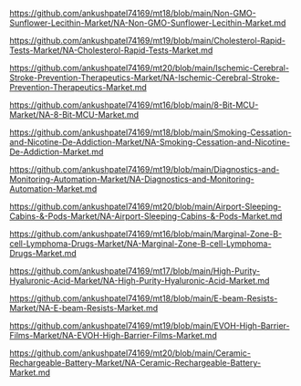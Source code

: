 <p><a href="https://github.com/ankushpatel74169/mt18/blob/main/Non-GMO-Sunflower-Lecithin-Market/NA-Non-GMO-Sunflower-Lecithin-Market.md">https://github.com/ankushpatel74169/mt18/blob/main/Non-GMO-Sunflower-Lecithin-Market/NA-Non-GMO-Sunflower-Lecithin-Market.md</a></p><p><a href="https://github.com/ankushpatel74169/mt19/blob/main/Cholesterol-Rapid-Tests-Market/NA-Cholesterol-Rapid-Tests-Market.md">https://github.com/ankushpatel74169/mt19/blob/main/Cholesterol-Rapid-Tests-Market/NA-Cholesterol-Rapid-Tests-Market.md</a></p><p><a href="https://github.com/ankushpatel74169/mt20/blob/main/Ischemic-Cerebral-Stroke-Prevention-Therapeutics-Market/NA-Ischemic-Cerebral-Stroke-Prevention-Therapeutics-Market.md">https://github.com/ankushpatel74169/mt20/blob/main/Ischemic-Cerebral-Stroke-Prevention-Therapeutics-Market/NA-Ischemic-Cerebral-Stroke-Prevention-Therapeutics-Market.md</a></p><p><a href="https://github.com/ankushpatel74169/mt16/blob/main/8-Bit-MCU-Market/NA-8-Bit-MCU-Market.md">https://github.com/ankushpatel74169/mt16/blob/main/8-Bit-MCU-Market/NA-8-Bit-MCU-Market.md</a></p><p><a href="https://github.com/ankushpatel74169/mt18/blob/main/Smoking-Cessation-and-Nicotine-De-Addiction-Market/NA-Smoking-Cessation-and-Nicotine-De-Addiction-Market.md">https://github.com/ankushpatel74169/mt18/blob/main/Smoking-Cessation-and-Nicotine-De-Addiction-Market/NA-Smoking-Cessation-and-Nicotine-De-Addiction-Market.md</a></p><p><a href="https://github.com/ankushpatel74169/mt19/blob/main/Diagnostics-and-Monitoring-Automation-Market/NA-Diagnostics-and-Monitoring-Automation-Market.md">https://github.com/ankushpatel74169/mt19/blob/main/Diagnostics-and-Monitoring-Automation-Market/NA-Diagnostics-and-Monitoring-Automation-Market.md</a></p><p><a href="https://github.com/ankushpatel74169/mt20/blob/main/Airport-Sleeping-Cabins-&-Pods-Market/NA-Airport-Sleeping-Cabins-&-Pods-Market.md">https://github.com/ankushpatel74169/mt20/blob/main/Airport-Sleeping-Cabins-&-Pods-Market/NA-Airport-Sleeping-Cabins-&-Pods-Market.md</a></p><p><a href="https://github.com/ankushpatel74169/mt16/blob/main/Marginal-Zone-B-cell-Lymphoma-Drugs-Market/NA-Marginal-Zone-B-cell-Lymphoma-Drugs-Market.md">https://github.com/ankushpatel74169/mt16/blob/main/Marginal-Zone-B-cell-Lymphoma-Drugs-Market/NA-Marginal-Zone-B-cell-Lymphoma-Drugs-Market.md</a></p><p><a href="https://github.com/ankushpatel74169/mt17/blob/main/High-Purity-Hyaluronic-Acid-Market/NA-High-Purity-Hyaluronic-Acid-Market.md">https://github.com/ankushpatel74169/mt17/blob/main/High-Purity-Hyaluronic-Acid-Market/NA-High-Purity-Hyaluronic-Acid-Market.md</a></p><p><a href="https://github.com/ankushpatel74169/mt18/blob/main/E-beam-Resists-Market/NA-E-beam-Resists-Market.md">https://github.com/ankushpatel74169/mt18/blob/main/E-beam-Resists-Market/NA-E-beam-Resists-Market.md</a></p><p><a href="https://github.com/ankushpatel74169/mt19/blob/main/EVOH-High-Barrier-Films-Market/NA-EVOH-High-Barrier-Films-Market.md">https://github.com/ankushpatel74169/mt19/blob/main/EVOH-High-Barrier-Films-Market/NA-EVOH-High-Barrier-Films-Market.md</a></p><p><a href="https://github.com/ankushpatel74169/mt20/blob/main/Ceramic-Rechargeable-Battery-Market/NA-Ceramic-Rechargeable-Battery-Market.md">https://github.com/ankushpatel74169/mt20/blob/main/Ceramic-Rechargeable-Battery-Market/NA-Ceramic-Rechargeable-Battery-Market.md</a></p>
